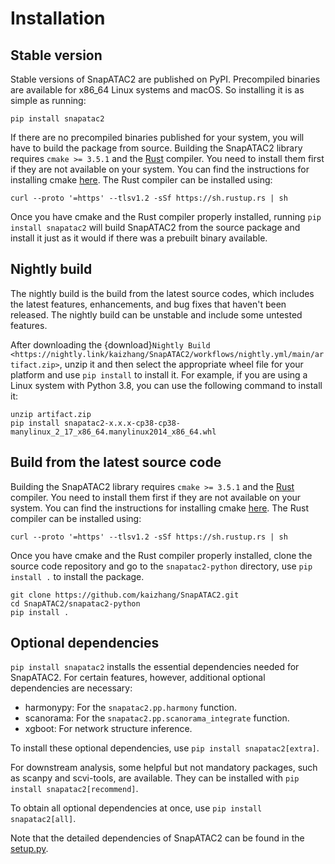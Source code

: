 Installation
============

Stable version
--------------

Stable versions of SnapATAC2 are published on PyPI.
Precompiled binaries are available for x86_64 Linux systems and macOS.
So installing it is as simple as running:

```
pip install snapatac2
```

If there are no precompiled binaries published for your system, you will have to
build the package from source.
Building the SnapATAC2 library requires `cmake >= 3.5.1` and
the [Rust](https://www.rust-lang.org/tools/install) compiler. You need to install
them first if they are not available on your system.
You can find the instructions for installing cmake [here](https://cmake.org/install/).
The Rust compiler can be installed using:

```
curl --proto '=https' --tlsv1.2 -sSf https://sh.rustup.rs | sh
```

Once you have cmake and the Rust compiler properly installed,
running `pip install snapatac2` will build SnapATAC2 from the source package and
install it just as it would if there was a prebuilt binary available.

Nightly build
-------------

The nightly build is the build from the latest source codes, which includes the
latest features, enhancements, and bug fixes that haven't been released. 
The nightly build can be unstable and include some untested features.

After downloading the
{download}`Nightly Build <https://nightly.link/kaizhang/SnapATAC2/workflows/nightly.yml/main/artifact.zip>`,
unzip it and then select the appropriate wheel file for your platform and use `pip install` to install it.
For example, if you are using a Linux system with Python 3.8, you can use the following command to install it:

```
unzip artifact.zip
pip install snapatac2-x.x.x-cp38-cp38-manylinux_2_17_x86_64.manylinux2014_x86_64.whl
```

Build from the latest source code 
---------------------------------

Building the SnapATAC2 library requires `cmake >= 3.5.1` and
the [Rust](https://www.rust-lang.org/tools/install) compiler. You need to install
them first if they are not available on your system.
You can find the instructions for installing cmake [here](https://cmake.org/install/).
The Rust compiler can be installed using:

```
curl --proto '=https' --tlsv1.2 -sSf https://sh.rustup.rs | sh
```

Once you have cmake and the Rust compiler properly installed,
clone the source code repository and go to the `snapatac2-python` directory,
use `pip install .` to install the package.

```
git clone https://github.com/kaizhang/SnapATAC2.git
cd SnapATAC2/snapatac2-python
pip install .
```

Optional dependencies
---------------------

`pip install snapatac2` installs the essential dependencies needed for SnapATAC2.
For certain features, however, additional optional dependencies are necessary:

- harmonypy: For the `snapatac2.pp.harmony` function.
- scanorama: For the `snapatac2.pp.scanorama_integrate` function.
- xgboot: For network structure inference.

To install these optional dependencies, use `pip install snapatac2[extra]`.

For downstream analysis, some helpful but not mandatory packages, such as scanpy and scvi-tools, are available.
They can be installed with `pip install snapatac2[recommend]`.

To obtain all optional dependencies at once, use `pip install snapatac2[all]`.

Note that the detailed dependencies of SnapATAC2 can be found in the [setup.py](https://github.com/kaizhang/SnapATAC2/blob/main/snapatac2-python/setup.py).